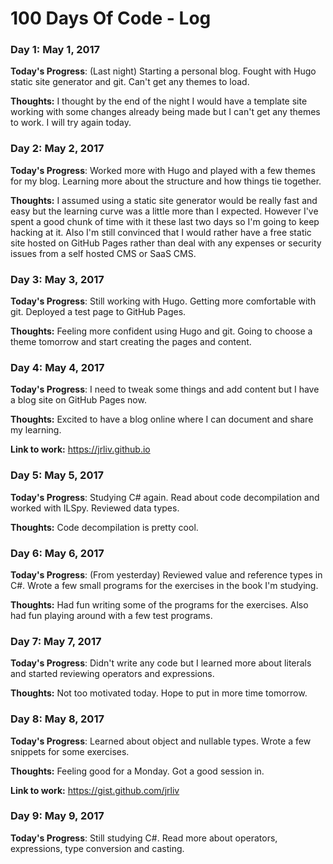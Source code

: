 # 100 Days Of Code - Log

### Day 1: May 1, 2017

**Today's Progress**: (Last night) Starting a personal blog. Fought with Hugo static site generator and git. Can't get any themes to load.

**Thoughts:** I thought by the end of the night I would have a template site working with some changes already being made but I can't get any themes to work. I will try again today.

### Day 2: May 2, 2017

**Today's Progress**: Worked more with Hugo and played with a few themes for my blog. Learning more about the structure and how things tie together.

**Thoughts:** I assumed using a static site generator would be really fast and easy but the learning curve was a little more than I expected. However I've spent a good chunk of time with it these last two days so I'm going to keep hacking at it. Also I'm still convinced that I would rather have a free static site hosted on GitHub Pages rather than deal with any expenses or security issues from a self hosted CMS or SaaS CMS.

### Day 3: May 3, 2017

**Today's Progress**: Still working with Hugo. Getting more comfortable with git. Deployed a test page to GitHub Pages.

**Thoughts:** Feeling more confident using Hugo and git. Going to choose a theme tomorrow and start creating the pages and content.

### Day 4: May 4, 2017

**Today's Progress**: I need to tweak some things and add content but I have a blog site on GitHub Pages now.

**Thoughts:** Excited to have a blog online where I can document and share my learning.

**Link to work:** https://jrliv.github.io

### Day 5: May 5, 2017

**Today's Progress**: Studying C# again. Read about code decompilation and worked with ILSpy. Reviewed data types.

**Thoughts:** Code decompilation is pretty cool.

### Day 6: May 6, 2017

**Today's Progress**: (From yesterday) Reviewed value and reference types in C#. Wrote a few small programs for the exercises in the book I'm studying.

**Thoughts:** Had fun writing some of the programs for the exercises. Also had fun playing around with a few test programs.

### Day 7: May 7, 2017

**Today's Progress**: Didn't write any code but I learned more about literals and started reviewing operators and expressions.

**Thoughts:** Not too motivated today. Hope to put in more time tomorrow.

### Day 8: May 8, 2017

**Today's Progress**: Learned about object and nullable types. Wrote a few snippets for some exercises.

**Thoughts:** Feeling good for a Monday. Got a good session in.

**Link to work:** https://gist.github.com/jrliv

### Day 9: May 9, 2017

**Today's Progress**: Still studying C#. Read more about operators, expressions, type conversion and casting.
